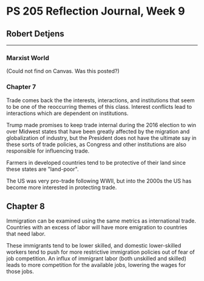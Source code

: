# PS 205 Reflection Journal, Week 9

## Robert Detjens

---

### Marxist World

(Could not find on Canvas. Was this posted?)

### Chapter 7

Trade comes back the the interests, interactions, and institutions that seem to be one of the reoccurring themes of this
class. Interest conflicts lead to interactions which are dependent on institutions.

Trump made promises to keep trade internal during the 2016 election to win over Midwest states that have been greatly
affected by the migration and globalization of industry, but the President does not have the ultimate say in these sorts
of trade policies, as Congress and other institutions are also responsible for influencing trade.

Farmers in developed countries tend to be protective of their land since these states are "land-poor".

The US was very pro-trade following WWII, but into the 2000s the US has become more interested in protecting trade.

## Chapter 8

Immigration can be examined using the same metrics as international trade. Countries with an excess of labor will have
more emigration to countries that need labor.

These immigrants tend to be lower skilled, and domestic lower-skilled workers tend to push for more restrictive
immigration policies out of fear of job competition. An influx of immigrant labor (both unskilled and skilled) leads to
more competition for the available jobs, lowering the wages for those jobs.
